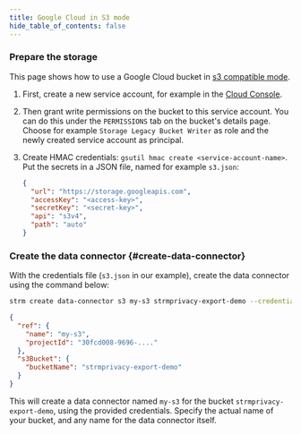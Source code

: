 ```yaml
---
title: Google Cloud in S3 mode
hide_table_of_contents: false
---
```


[gcloud-s3]: https://cloud.google.com/storage/docs/aws-simple-migration

### Prepare the storage
This page shows how to use a Google Cloud bucket in [s3 compatible mode][gcloud-s3].

1. First, create a new service account, for example in
   the [Cloud Console](https://console.cloud.google.com/iam-admin/serviceaccounts).
2. Then grant write permissions on the bucket to this service account. You can do this under the
   `PERMISSIONS` tab on the bucket's details page. Choose for example `Storage Legacy Bucket Writer`
   as role and the newly created service account as principal.
3. Create HMAC credentials: `gsutil hmac create <service-account-name>`. Put the secrets in a JSON file, named for 
   example `s3.json`:

   ```json title=s3.json
   {
     "url": "https://storage.googleapis.com",
     "accessKey": "<access-key>",
     "secretKey": "<secret-key>",
     "api": "s3v4",
     "path": "auto"
   }
   ```


### Create the data connector {#create-data-connector}
With the credentials file (`s3.json` in our example), create the data connector using
the command below:

```bash
strm create data-connector s3 my-s3 strmprivacy-export-demo --credentials-file=s3.json
```

```json showLineNumbers
{
  "ref": {
    "name": "my-s3",
    "projectId": "30fcd008-9696-...."
  },
  "s3Bucket": {
    "bucketName": "strmprivacy-export-demo"
  }
}
```

This will create a data connector named `my-s3` for the bucket `strmprivacy-export-demo`,
using the provided credentials. Specify the actual name of your bucket, and any name for the
data connector itself.

